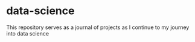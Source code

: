 # data-science
This repository serves as a journal of projects as I continue to my journey into data science
